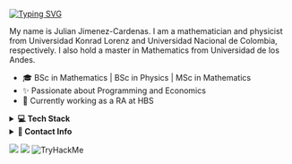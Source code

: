 [![Typing SVG](https://readme-typing-svg.demolab.com?font=Nunito&size=50&duration=4000&pause=500&color=5ce41b&center=true&vCenter=true&width=900&height=80&lines=I'm+a+mathematician;I'm+a+physicist)](https://git.io/typing-svg)

<!-- About Section -->

<p>
My name is Julian Jimenez-Cardenas. I am a mathematician and physicist from Universidad Konrad Lorenz and Universidad Nacional de Colombia, respectively. I also hold a master in Mathematics from Universidad de los Andes.

- 🎓 BSc in Mathematics | BSc in Physics | MSc in Mathematics
- ✨ Passionate about Programming and Economics
- 🌱 Currently working as a RA at HBS
</p>


<!-- Tech Stack -->  
<details>
  <summary><b>💻 Tech Stack</b></summary>
    <p align="center">

| **Category** | **Technologies** |
| - | - |
**Programming Languages** | ![Python](https://img.shields.io/badge/Python-FFD43B?style=for-the-badge&logo=python&logoColor=blue) ![C++](https://img.shields.io/badge/c++-%2300599C.svg?style=for-the-badge&logo=c%2B%2B&logoColor=white)
**Frameworks** | ![NumPy](https://img.shields.io/badge/numpy-%23013243.svg?style=for-the-badge&logo=numpy&logoColor=white) ![Pandas](https://img.shields.io/badge/pandas-%23150458.svg?style=for-the-badge&logo=pandas&logoColor=white) ![SciPy](https://img.shields.io/badge/SciPy-%230C55A5.svg?style=for-the-badge&logo=scipy&logoColor=%white)
**ML & AI** | ![scikit-learn](https://img.shields.io/badge/scikit--learn-%23F7931E.svg?style=for-the-badge&logo=scikit-learn&logoColor=white) ![TensorFlow](https://img.shields.io/badge/TensorFlow-%23FF6F00.svg?style=for-the-badge&logo=TensorFlow&logoColor=white)
**Operating Systems** | ![Windows](https://img.shields.io/badge/Windows-0078D6?style=for-the-badge&logo=windows&logoColor=white) ![Ubuntu](https://img.shields.io/badge/Ubuntu-E95420?style=for-the-badge&logo=ubuntu&logoColor=white) 
**Miscellaneous** | ![LaTeX](https://img.shields.io/badge/latex-%23008080.svg?style=for-the-badge&logo=latex&logoColor=white) ![Git](https://img.shields.io/badge/git-%23F05033.svg?style=for-the-badge&logo=git&logoColor=white) ![Vim](https://img.shields.io/badge/VIM-%2311AB00.svg?style=for-the-badge&logo=vim&logoColor=white) ![MySQL](https://img.shields.io/badge/mysql-%2300f.svg?style=for-the-badge&logo=mysql&logoColor=white)
  </p>
</details>

  
<!-- Contact -->
<details>
  <summary><b>💬 Contact Info</b></summary>

  <p align="center">
<a href="https://www.linkedin.com/in/julian-jimenez-cardenas/"><img src="https://img.shields.io/badge/linkedin-%230077B5.svg?style=for-the-badge&logo=linkedin&logoColor=white" /></a>
<a href="https://leetcode.com/julian20250/"><img src="https://img.shields.io/badge/LeetCode-000000?style=for-the-badge&logo=LeetCode&logoColor=#d16c06" /></a>
  <a href="https://julianjica.github.io/"><img src="https://img.shields.io/badge/github-%23121011.svg?style=for-the-badge&logo=github&logoColor=white" /></a>
</p>
  
</details>


![](https://komarev.com/ghpvc/?username=julianjica) ![](https://img.shields.io/github/followers/julianjica.svg?style=social&label=Follow) <img src="https://tryhackme-badges.s3.amazonaws.com/julianorla.png" alt="TryHackMe">
